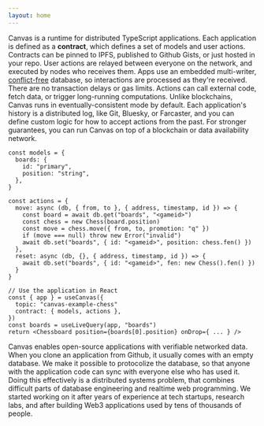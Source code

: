 ```yaml
---
layout: home
---
```


<HeroRow text="The general computing runtime for the decentralized web" :image="{ light: '/graphic_mainframe_4.png', dark: '/graphic_mainframe_3.png' }" tagline="Canvas is a framework that makes writing distributed & decentralized applications as easy as writing ordinary applications." v-bind:bullets="['Build on TypeScript, Postgres, and SQLite', 'User interactions are signed, replicated, and merged using a conflict-free database', 'Works with any chain or DID provider']">
  <HeroAction theme="brand big" text="Tutorial" href="/1-introduction" />
  <HeroAction theme="brand big" text="Blog" href="/blog" />
  <HeroAction theme="alt big" text="API Docs" href="/readme-core" />
</HeroRow>

<TextRow title="About the platform">
  <TextItem>Canvas is a runtime for distributed TypeScript applications.</TextItem>
  <TextItem>Each application is defined as a <strong>contract</strong>, which defines a set of models and user actions. Contracts can be pinned to IPFS, published to Github Gists, or just hosted in your repo.</TextItem>
  <TextItem>User actions are relayed between everyone on the network, and executed by nodes who receives them. Apps use an embedded multi-writer, <a href="https://crdt.tech" target="_blank">conflict-free</a> database, so interactions are processed as they're received.</TextItem>
  <TextItem>There are no transaction delays or gas limits. Actions can call external code, fetch data, or trigger long-running computations.</TextItem>
</TextRow>

<TextRow title="Eventually-consistent mode">
  <TextItem>Unlike blockchains, Canvas runs in eventually-consistent mode by default. Each application's history is a distributed log, like Git, Bluesky, or Farcaster, and you can define custom logic for how to accept actions from the past.</TextItem>
  <TextItem>For stronger guarantees, you can run Canvas on top of a blockchain or data availability network.</TextItem>
</TextRow>


<DemoToggle v-bind:options="['Game']" defaultOption="Game"></DemoToggle>

<DemoCell />

```tsx:Game preview
const models = {
  boards: {
    id: "primary",
    position: "string",
  },
}

const actions = {
  move: async (db, { from, to }, { address, timestamp, id }) => {
    const board = await db.get("boards", "<gameid>")
    const chess = new Chess(board.position)
    const move = chess.move({ from, to, promotion: "q" })
    if (move === null) throw new Error("invalid")
    await db.set("boards", { id: "<gameid>", position: chess.fen() })
  },
  reset: async (db, {}, { address, timestamp, id }) => {
    await db.set("boards", { id: "<gameid>", fen: new Chess().fen() })
  }
}

// Use the application in React
const { app } = useCanvas({
  topic: "canvas-example-chess"
  contract: { models, actions },
})
const boards = useLiveQuery(app, "boards")
return <Chessboard position={boards[0].position} onDrop={ ... } />
```

<TextRow title="Built for the open web">
  <TextItem>Canvas enables open-source applications with verifiable networked data. When you clone an application from Github, it usually comes with an empty database. We make it possible to protocolize the database, so that anyone with the application code can sync with everyone else who has used it.</TextItem>
  <TextItem>Doing this effectively is a distributed systems problem, that combines difficult parts of database engineering and realtime web programming.</TextItem>
  <TextItem>We started working on it after years of experience at tech startups, research labs, and after building Web3 applications used by tens of thousands of people.</TextItem>
</TextRow>

<FeatureRow title="Core Components" detail="">
  <FeatureCard title="Okra" details="A p2p-optimized Prolly tree that allows fast sync between ordered sets of actions." link="https://github.com/canvasxyz/okra" linkText="Github" secondaryLink="https://docs.canvas.xyz/blog/2023-05-04-merklizing-the-key-value-store.html" secondaryLinkText="Blog Post"/>
  <FeatureCard title="GossipLog" details="A self-authenticating causal log for multi-writer applications." link="https://github.com/canvasxyz/canvas/tree/main/packages/gossiplog" linkText="Github" secondaryLinkText="Presentation" secondaryLink="https://www.youtube.com/watch?v=X8nAdx1G-Cs"/>
  <FeatureCard title="ModelDB" details="A cross-platform relational database wrapper, supporting IndexedDB and SQLite." link="https://github.com/canvasxyz/canvas/tree/main/packages/modeldb" linkText="Github"/>
</FeatureRow>

<FeatureRow title="Signers" detail="">
  <FeatureCard title="Sign in with Web3 DIDs" details="Log in with an Ethereum wallet. Also supports other chains like Cosmos, Solana, and Polkadot." linkText="Demo" link="https://canvas-chat.pages.dev/"/>
  <FeatureCard title="Sign in with Bluesky" details="Log in with your decentralized identity from the Bluesky PLC network." linkText="Demo" link="https://canvas-chat.pages.dev/"/>
  <FeatureCard title="Sign in with OpenID" details="Log in trustlessly with Google, Apple, or other SSO providers." soon="Coming soon"/>
</FeatureRow>

<HomepageFooter />

